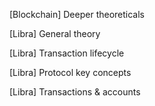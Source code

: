[Blockchain] Deeper theoreticals 

[Libra] General theory 

[Libra] Transaction lifecycle 

[Libra] Protocol key concepts

[Libra] Transactions & accounts
